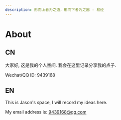 ```yaml
---
description: 形而上者为之道，形而下者为之器 - 易经
---
```


# About

## CN

大家好, 这是我的个人空间. 我会在这里记录分享我的点子.

Wechat/QQ ID: 9439168

## EN

This is Jason's space, I will record my ideas here.

My email address is: 9439168@qq.com



